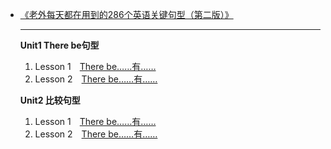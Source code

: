 *   [《老外每天都在用到的286个英语关键句型（第二版）》](/)

    ***

    **Unit1 There be句型**

    1.  Lesson 1　[There be……有……](./f0101.md)
    2.  Lesson 2　[There be……有……](./f0102.md)

    **Unit2 比较句型**

    1.  Lesson 1　[There be……有……](./f0201.md)
    2.  Lesson 2　[There be……有……](./f0202.md)

